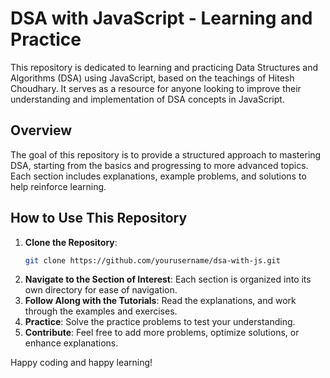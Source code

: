 # DSA with JavaScript - Learning and Practice

This repository is dedicated to learning and practicing Data Structures and Algorithms (DSA) using JavaScript, based on the teachings of Hitesh Choudhary. It serves as a resource for anyone looking to improve their understanding and implementation of DSA concepts in JavaScript.

## Overview

The goal of this repository is to provide a structured approach to mastering DSA, starting from the basics and progressing to more advanced topics. Each section includes explanations, example problems, and solutions to help reinforce learning.

## How to Use This Repository

1. **Clone the Repository**: 
    ```bash
    git clone https://github.com/yourusername/dsa-with-js.git
    ```
2. **Navigate to the Section of Interest**: Each section is organized into its own directory for ease of navigation.
3. **Follow Along with the Tutorials**: Read the explanations, and work through the examples and exercises.
4. **Practice**: Solve the practice problems to test your understanding.
5. **Contribute**: Feel free to add more problems, optimize solutions, or enhance explanations.


Happy coding and happy learning!
